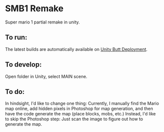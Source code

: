 # SMB1 Remake
Super mario 1 partial remake in unity.

## To run:
The latest builds are automatically available on [Unity Butt Deployment](https://developer.butt.unity3d.com/build/orgs/serg06/projects/roguelike/).

## To develop:
Open folder in Unity, select MAIN scene.

## To do:
In hindsight, I'd like to change one thing: Currently, I manually find the Mario map online, add hidden pixels in Photoshop for map generation, and then have the code generate the map (place blocks, mobs, etc.) Instead, I'd like to skip the Photoshop step: Just scan the image to figure out how to generate the map.
